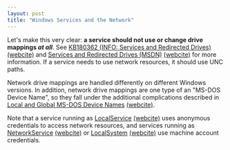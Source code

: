 ```yaml
---
layout: post
title: "Windows Services and the Network"
---
```

Let's make this very clear: **a service should not use or change drive mappings _at all_**. See [KB180362 (INFO: Services and Redirected Drives)](http://support.microsoft.com/kb/180362) [(webcite)](http://www.webcitation.org/5wvCVoiMW) and [Services and Redirected Drives (MSDN)](http://msdn.microsoft.com/en-us/library/ms685143.aspx) [(webcite)](http://www.webcitation.org/5wvCgBLpy) for more information. If a service needs to use network resources, it should use UNC paths.



Network drive mappings are handled differently on different Windows versions. In addition, network drive mappings are one type of an "MS-DOS Device Name", so they fall under the additional complications described in [Local and Global MS-DOS Device Names](http://msdn.microsoft.com/en-us/library/ff554302.aspx) [(webcite)](http://www.webcitation.org/5wvCJn9TO).



Note that a service running as [LocalService](http://msdn.microsoft.com/en-us/library/ms684188.aspx) [(webcite)](http://www.webcitation.org/5wvCjwaeD) uses anonymous credentials to access network resources, and services running as [NetworkService](http://msdn.microsoft.com/en-us/library/ms684272.aspx) [(webcite)](http://www.webcitation.org/5wvCoNkZK) or [LocalSystem](http://msdn.microsoft.com/en-us/library/ms684190(VS.85).aspx) [(webcite)](http://www.webcitation.org/5wvCtIBSx) use machine account credentials.

